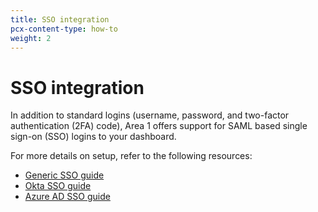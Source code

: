 ```yaml
---
title: SSO integration
pcx-content-type: how-to
weight: 2
---
```


# SSO integration

In addition to standard logins (username, password, and two-factor authentication (2FA) code), Area 1 offers support for SAML based single sign-on (SSO) logins to your dashboard. 

For more details on setup, refer to the following resources:
- [Generic SSO guide](#link-needed)
- [Okta SSO guide](#link-needed)
- [Azure AD SSO guide](#link-needed)
